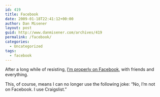```yaml
---
id: 419
title: Facebook
date: 2009-01-18T22:41:12+00:00
author: Dan Misener
layout: post
guid: http://www.danmisener.com/archives/419
permalink: /facebook/
categories:
  - Uncategorized
tags:
  - facebook
---
```

After a long while of resisting, [I&#8217;m properly on Facebook](http://www.facebook.com/profile.php?id=698025472), with friends and everything.

This, of course, means I can no longer use the following joke: &#8220;No, I&#8217;m not on Facebook. I use Craigslist.&#8221;